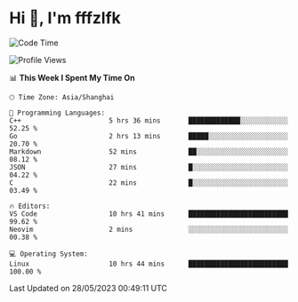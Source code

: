 # Hi 👋, I'm fffzlfk

<!--START_SECTION:waka-->
![Code Time](http://img.shields.io/badge/Code%20Time-223%20hrs%2033%20mins-blue)

![Profile Views](http://img.shields.io/badge/Profile%20Views-1-blue)

📊 **This Week I Spent My Time On** 

```text
🕑︎ Time Zone: Asia/Shanghai

💬 Programming Languages: 
C++                      5 hrs 36 mins       █████████████░░░░░░░░░░░░   52.25 % 
Go                       2 hrs 13 mins       █████░░░░░░░░░░░░░░░░░░░░   20.70 % 
Markdown                 52 mins             ██░░░░░░░░░░░░░░░░░░░░░░░   08.12 % 
JSON                     27 mins             █░░░░░░░░░░░░░░░░░░░░░░░░   04.22 % 
C                        22 mins             █░░░░░░░░░░░░░░░░░░░░░░░░   03.49 % 

🔥 Editors: 
VS Code                  10 hrs 41 mins      █████████████████████████   99.62 % 
Neovim                   2 mins              ░░░░░░░░░░░░░░░░░░░░░░░░░   00.38 % 

💻 Operating System: 
Linux                    10 hrs 44 mins      █████████████████████████   100.00 % 
```


 Last Updated on 28/05/2023 00:49:11 UTC
<!--END_SECTION:waka-->
